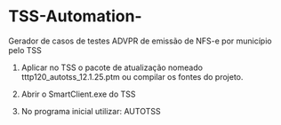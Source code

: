 # TSS-Automation-
Gerador de casos de testes ADVPR de emissão de NFS-e por município pelo TSS

1. Aplicar no TSS o pacote de atualização nomeado tttp120_autotss_12.1.25.ptm ou compilar os fontes do projeto.

2. Abrir o SmartClient.exe do TSS

3. No programa inicial utilizar: AUTOTSS

